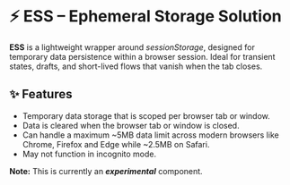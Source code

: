 # ⚡ ESS – Ephemeral Storage Solution

**ESS** is a lightweight wrapper around *sessionStorage*, designed for temporary data persistence within a browser session. Ideal for transient states, drafts, and short-lived flows that vanish when the tab closes.

## ✨ Features

* Temporary data storage that is scoped per browser tab or window.
* Data is cleared when the browser tab or window is closed.
* Can handle a maximum ~5MB data limit across modern browsers like Chrome, Firefox and Edge while ~2.5MB on Safari.
* May not function in incognito mode.

**Note:** This is currently an ***experimental*** component.